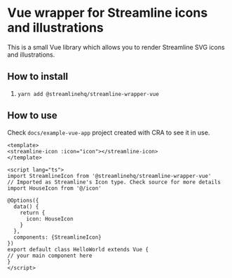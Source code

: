 # Vue wrapper for Streamline icons and illustrations

This is a small Vue library which allows you to render Streamline SVG icons and illustrations.

## How to install

1. `yarn add @streamlinehq/streamline-wrapper-vue`

## How to use

Check `docs/example-vue-app` project created with CRA to see it in use.

```
<template>
<streamline-icon :icon="icon"></streamline-icon>
</template>

<script lang="ts">
import StreamlineIcon from '@streamlinehq/streamline-wrapper-vue'
// Imported as Streamline's Icon type. Check source for more details
import HouseIcon from '@/icon'

@Options({
  data() {
    return {
      icon: HouseIcon
    }
  },
  components: {StreamlineIcon}
})
export default class HelloWorld extends Vue {
// your main component here
}
</script>
``` 
